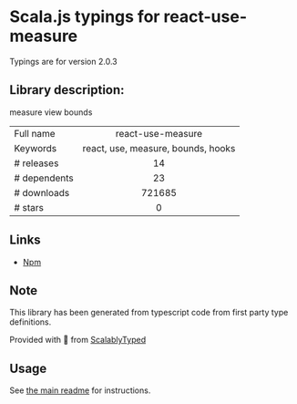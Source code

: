 
# Scala.js typings for react-use-measure

Typings are for version 2.0.3

## Library description:
measure view bounds

|                    |                 |
| ------------------ | :-------------: |
| Full name          | react-use-measure |
| Keywords           | react, use, measure, bounds, hooks |
| # releases         | 14 |
| # dependents       | 23 |
| # downloads        | 721685 |
| # stars            | 0 |

## Links
- [Npm](https://www.npmjs.com/package/react-use-measure)
    


## Note
This library has been generated from typescript code from first party type definitions.

Provided with :purple_heart: from [ScalablyTyped](https://github.com/oyvindberg/ScalablyTyped)

## Usage
See [the main readme](../../readme.md) for instructions.


